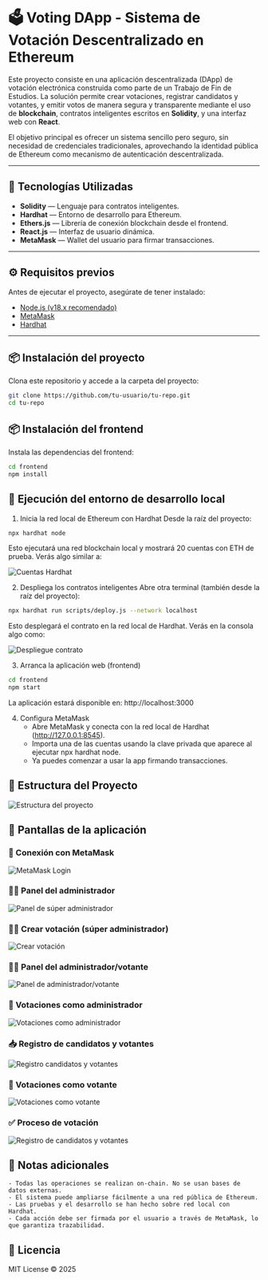 # 🗳️ Voting DApp - Sistema de Votación Descentralizado en Ethereum

Este proyecto consiste en una aplicación descentralizada (DApp) de votación electrónica construida como parte de un Trabajo de Fin de Estudios. La solución permite crear votaciones, registrar candidatos y votantes, y emitir votos de manera segura y transparente mediante el uso de **blockchain**, contratos inteligentes escritos en **Solidity**, y una interfaz web con **React**.

El objetivo principal es ofrecer un sistema sencillo pero seguro, sin necesidad de credenciales tradicionales, aprovechando la identidad pública de Ethereum como mecanismo de autenticación descentralizada.

---

## 🚀 Tecnologías Utilizadas

- **Solidity** — Lenguaje para contratos inteligentes.
- **Hardhat** — Entorno de desarrollo para Ethereum.
- **Ethers.js** — Librería de conexión blockchain desde el frontend.
- **React.js** — Interfaz de usuario dinámica.
- **MetaMask** — Wallet del usuario para firmar transacciones.

---

## ⚙️ Requisitos previos

Antes de ejecutar el proyecto, asegúrate de tener instalado:

- [Node.js (v18.x recomendado)](https://nodejs.org/)
- [MetaMask](https://metamask.io/download/)
- [Hardhat](https://hardhat.org/getting-started/)

---

## 📦 Instalación del proyecto

Clona este repositorio y accede a la carpeta del proyecto:

```bash
git clone https://github.com/tu-usuario/tu-repo.git
cd tu-repo
```

## 📦 Instalación del frontend

Instala las dependencias del frontend:

```bash
cd frontend
npm install
```

## 🧪 Ejecución del entorno de desarrollo local

1. Inicia la red local de Ethereum con Hardhat
Desde la raíz del proyecto:

```bash
npx hardhat node
```

Esto ejecutará una red blockchain local y mostrará 20 cuentas con ETH de prueba. Verás algo similar a:

![Cuentas Hardhat](./frontend/src/assets/CapturaCuentasHardhat.png)

2. Despliega los contratos inteligentes
Abre otra terminal (también desde la raíz del proyecto):

```bash
npx hardhat run scripts/deploy.js --network localhost
```

Esto desplegará el contrato en la red local de Hardhat. Verás en la consola algo como:

![Despliegue contrato](./frontend/src/assets/CapturaDespliegueContrato.png)

3. Arranca la aplicación web (frontend)

```bash
cd frontend
npm start
```

La aplicación estará disponible en: http://localhost:3000

4. Configura MetaMask
    - Abre MetaMask y conecta con la red local de Hardhat (http://127.0.0.1:8545).
    - Importa una de las cuentas usando la clave privada que aparece al ejecutar npx hardhat node.
    - Ya puedes comenzar a usar la app firmando transacciones.


## 🧱 Estructura del Proyecto

![Estructura del proyecto](./frontend/src/assets/CapturaEstructura.png)


## 📸 Pantallas de la aplicación

### 🔐 Conexión con MetaMask

![MetaMask Login](./frontend/src/assets/CapturaMetamask.png)

### 🧑‍💼 Panel del administrador

![Panel de súper administrador](./frontend/src/assets/CapturaPanelSuperAdministrador.png)

### 🧑‍💼 Crear votación (súper administrador)

![Crear votación](./frontend/src/assets/CapturaCrearVotacion.png)

### 🧑‍💼 Panel del administrador/votante

![Panel de administrador/votante](./frontend/src/assets/CapturaPanelAdministradorVotante.png)

### 🧑 Votaciones como administrador

![Votaciones como administrador](./frontend/src/assets/CapturaVotacionesAdmin.png)

### 📥 Registro de candidatos y votantes

![Registro candidatos y votantes](./frontend/src/assets/CapturaAdministradorVotacion.png)

### 🧑 Votaciones como votante

![Votaciones como votante](./frontend/src/assets/CapturaVotacionesVotante.png)

### ✅ Proceso de votación

![Registro de candidatos y votantes](./frontend/src/assets/CapturaVotacion.png)


## 📝 Notas adicionales
    - Todas las operaciones se realizan on-chain. No se usan bases de datos externas.
    - El sistema puede ampliarse fácilmente a una red pública de Ethereum.
    - Las pruebas y el desarrollo se han hecho sobre red local con Hardhat.
    - Cada acción debe ser firmada por el usuario a través de MetaMask, lo que garantiza trazabilidad.


## 📄 Licencia
MIT License © 2025
